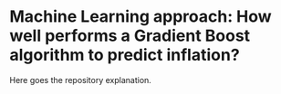 # Machine Learning approach: How well performs a Gradient Boost algorithm to predict inflation?

Here goes the repository explanation.
